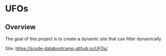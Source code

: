 # UFOs

## Overview 

The goal of this project is to create a dynamic site that can filter dynamically 


Site: https://jjcode-databootcamp.github.io/UFOs/